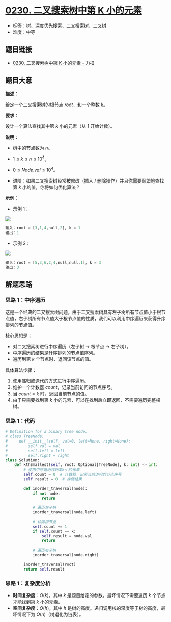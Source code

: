 # [0230. 二叉搜索树中第 K 小的元素](https://leetcode.cn/problems/kth-smallest-element-in-a-bst/)

- 标签：树、深度优先搜索、二叉搜索树、二叉树
- 难度：中等

## 题目链接

- [0230. 二叉搜索树中第 K 小的元素 - 力扣](https://leetcode.cn/problems/kth-smallest-element-in-a-bst/)

## 题目大意

**描述**：

给定一个二叉搜索树的根节点 $root$，和一个整数 $k$。

**要求**：

设计一个算法查找其中第 $k$ 小的元素（从 $1$ 开始计数）。

**说明**：

- 树中的节点数为 $n$。
- $1 \le k \le n \le 10^{4}$。
- $0 \le Node.val \le 10^{4}$。

- 进阶：如果二叉搜索树经常被修改（插入 / 删除操作）并且你需要频繁地查找第 $k$ 小的值，你将如何优化算法？

**示例**：

- 示例 1：

![](https://assets.leetcode.com/uploads/2021/01/28/kthtree1.jpg)

```python
输入：root = [3,1,4,null,2], k = 1
输出：1
```

- 示例 2：

![](https://assets.leetcode.com/uploads/2021/01/28/kthtree2.jpg)

```python
输入：root = [5,3,6,2,4,null,null,1], k = 3
输出：3
```

## 解题思路

### 思路 1：中序遍历

这是一个经典的二叉搜索树问题。由于二叉搜索树具有左子树所有节点值小于根节点值，右子树所有节点值大于根节点值的性质，我们可以利用中序遍历来获得升序排列的节点值。

核心思想是：

- 对二叉搜索树进行中序遍历（左子树 → 根节点 → 右子树）。
- 中序遍历的结果是升序排列的节点值序列。
- 遍历到第 $k$ 个节点时，返回该节点的值。

具体算法步骤：

1. 使用递归或迭代的方式进行中序遍历。
2. 维护一个计数器 $count$，记录当前访问的节点序号。
3. 当 $count = k$ 时，返回当前节点的值。
4. 由于只需要找到第 $k$ 小的元素，可以在找到后立即返回，不需要遍历完整棵树。

### 思路 1：代码

```python
# Definition for a binary tree node.
# class TreeNode:
#     def __init__(self, val=0, left=None, right=None):
#         self.val = val
#         self.left = left
#         self.right = right
class Solution:
    def kthSmallest(self, root: Optional[TreeNode], k: int) -> int:
        # 使用中序遍历找到第k小的元素
        self.count = 0  # 计数器，记录当前访问的节点序号
        self.result = 0  # 存储结果
        
        def inorder_traversal(node):
            if not node:
                return
            
            # 遍历左子树
            inorder_traversal(node.left)
            
            # 访问根节点
            self.count += 1
            if self.count == k:
                self.result = node.val
                return
            
            # 遍历右子树
            inorder_traversal(node.right)
        
        inorder_traversal(root)
        return self.result
```

### 思路 1：复杂度分析

- **时间复杂度**：$O(k)$，其中 $k$ 是题目给定的参数。最坏情况下需要遍历 $k$ 个节点才能找到第 $k$ 小的元素。
- **空间复杂度**：$O(h)$，其中 $h$ 是树的高度。递归调用栈的深度等于树的高度，最坏情况下为 $O(n)$（树退化为链表）。
